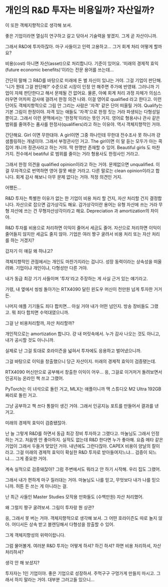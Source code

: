 # 개인의 R&D 투자는 비용일까? 자산일까?

이 또한 객체지향적으로 생각해 보셔.

좋은 기업이라면 열심히 연구하고 갈고 닦아서 기술력을 쌓겠지. 그게 곧 자산이니까.

그래서 R&D에 투자하잖아. 마구 사들이고 인력 고용하고... 그거 회계 처리 어떻게 할까요?

비용(cost) 아니면 자산(asset)으로 처리합니다. 기준이 있어요. '미래의 경제적 효익(future economic benefits)'이라는 전문 용어를 쓰는데...

간단히 말해 그 R&D를 바탕으로 미래에 돈 벌 자신이 있냐는 거야. 그걸 기업이 판단해. '니가 뭔데 그걸 판단해?' 수준으로 시장이 인정 안 해주면 주가에 반영돼. 그러니까 기업이 자체 판단한다고 해서 문제될 건 없어요. 물론, 아예 회계 처리 과정 자체가 의심스러우면 어차피 감사에 걸려서 한정 의견 나와. 이걸 영어로 qualified 라고 한다고. 이런 단어도 객체지향적으로 그림 안 그리는 사람은 '자격' 같은 단어 떠올릴 거야. Qualify는 기본 그림이 한정이야. 자격 있는 애들도 '자격'으로 한정 짓는 거라 파생되는 다형성일 뿐이고. 그래서 이런 문맥에서는 '한정적'이라는 뜻인 거지. 영어로 형용사나 관사 같은 범위를 줄여주는 품사를 한정사(qualifiers)라고 하는 이유야. 역시 객체지향적인 거야.

간단해요. Girl 이면 무한대야. A girl이면 그중 하나인데 무한대 전수조사 못 하니까 걍 샘플링하는 개념이야. 그래서 부정관사인 거고. The girl이면 이 말 듣는 모두가 아는 콕집어 걔니까 정관사라고 하는 거야. 딱 한명만 존재할 수 있어. Beautiful girls 도 마찬가지. 전수에서 beatiful 로 범위를 줄이는 거라 형용사도 한정사인 거라고.

그래서 한정 의견을 qualified opinion이라고 하는 거야. 문제없으면 unqualified. 이걸 무자격으로 번역하면 영어 잘못 배운 거라고. 다른 말로는 clean opinion이라고 합니다. 회계 감사 해보니 아무 문제 없다는 거야. 적정 의견인 거지.

어쨌든...

R&D 투자는 특별한 이유가 없는 한 기업이 비용 처리 할 건지, 자산 처리할 건지 결정합니다. 자산으로 잡으면 감가상각도 해요. 감가상각이란 용어는 유형 자산에 쓰는 거라 무형 자산에 쓰는 건 무형자산상각이라고 해요. Depreciation 과 amortization의 차이야.

R&D 투자를 비용으로 처리하면 이익이 줄어서 세금도 줄어. 자산으로 처리하면 이익이 줄어들지 않지만 세금도 줄지 않아. 기업은 여러 짱구 굴려서 비용 처리 또는 자산 처리를 하는 거겠지?

갑자기 이 얘길 왜 하냐고?

객체지향적인 관점에서는 개인도 마찬가지라는 겁니다. 성장 동력이라는 상속성을 떠올려봐. 기업이냐 개인이냐, 다형성만 다른 거야.

내가 동급 최강 기기 사들이며 '투자'라고 주장하는 게 사실 근거 있는 얘기라고.

가령, 내 옆에서 씽씽 돌아가는 RTX4090 달린 윈도우 머신이 천만원 넘게 투자한 거거든.

나머지 애플 기기들도 죄다 합치면... 아실 거야 내가 어떤 넘인지. 방송 장비들도 그랬고. 뭐 죄다 합치면 수억대였으니까.

그걸 난 비용처리할까, 자산 처리할까? 

개인적으로는 amortization 합니다. 걍 내 머릿속에서. 누가 감사 나오는 것도 아니고, 내가 공시할 것도 아니니까.

실제로 난 그걸 토대로 호라이즌을 넓혀서 투자에도 응용하고 벌어냈으니까. 

그걸 바탕으로 이익을 창출했으니 당근 자산이지. 미래의 경제적 효익이 검증됐는데.

RTX4090 머신만으로 공부해서 창출한 이익이 어우... 응, 그걸로 이거저거 돌려보면서 인공지능 온라인 책 쓰고 그랬어.

PyTorch는 이 녀석으로 돌린 거고, MLX는 애플이니까 맥 스튜디오 M2 Ultra 192GB 짜리로 돌린 거고.

그냥 공부하고 책 쓰다 통찰이 생긴 거야. 그래서 인공지능 포트를 만들어서 결과를 낸 거고.

미래의 경제적 효익이 검증됐잖아.

난 늘 그렇게 R&D를 하면서 동급 최강 장비 투자하고 그랬다고. 마눌님도 그래서 인정하는 거고. 처음엔 안 좋아하지. 실적도 없는데 R&D 한다면 누가 좋아해. 요즘 메타 같은 기업이 그래서 두들겨 맞았던 거야. 내년에도 그런다잖아. CAPEX 비용이 양날의 칼이라고. 그걸 미래의 경제적 효익이 확실한 R&D 투자로 받아들여지느냐... 검증이 되느냐.... 그게 중요한 거야.

계속 실적으로 검증돼잖아? 그럼 주변에서도 뭐라고 안 하기 시작해. 우리 집도 그랬어.

그래서 내가 편하게 마구 질러대는 거야. 마눌님도 나를 믿고, 무엇보다 내가 나를 믿으니까. 허튼 돈 쓰는 게 아니라는 걸.

난 최근 사들인 Master Studies 모작용 만화들도 (수백만원) 자산 처리했어.

왜 그럴지 짱구 굴려보셔. 그림이 투자랑 뭔 상관?

응, 그래서 못 버는 거야. 객체지향적으로 생각해 보셔. 그 어떤 호라이즌도 따로 놀지 않아. 어디서든 상속 받고 블렌딩해서 다형성을 창출할 수 있어.

그게 객체지향성의 위력이랍니다. 

그럼 물어볼게. 여러분 R&D 투자는 어떻게 하셔? 하긴 하셔? 하면 비용 처리하셔, 자산 처리하셔? 

생각 안 해 보셨지? 

투자자는 1인 기업이야. 좋은 기업으로 성장하셔. 주먹구구 구멍가게 만들지 마시고. 그래서 하지 말라는 거야. 대부분 그러고들 있으니...
